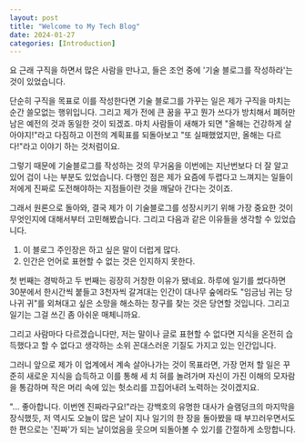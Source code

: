 ```yaml
---
layout: post
title: "Welcome to My Tech Blog"
date: 2024-01-27
categories: [Introduction]
---
```


요 근래 구직을 하면서 많은 사람을 만나고, 들은 조언 중에 '기술 블로그를 작성하라'는 것이 있었습니다.

단순히 구직을 목표로 이를 작성한다면 기술 블로그를 가꾸는 일은 제가 구직을 마치는 순간 쓸모없는 행위입니다. 그리고 제가 전에 큰 꿈을 꾸고 뭔가 쓰다가 방치해서 폐허만 남은 예전의 것과 동일한 것이 되겠죠. 마치 사람들이 새해가 되면 "올해는 건강하게 살아야지!"라고 다짐하고 이전의 계획표를 되돌아보고 "또 실패했었지만, 올해는 다르다!"라고 이야기 하는 것처럼이요.

그렇기 때문에 기술블로그를 작성하는 것의 무거움을 이번에는 지난번보다 더 잘 알고 있어 겁이 나는 부분도 있었습니다. 다행인 점은 제가 요즘에 두렵다고 느껴지는 일들이 저에게 진짜로 도전해야하는 지점들이란 것을 깨달아 간다는 것이죠.

그래서 원론으로 돌아와, 결국 제가 이 기술블로그를 성장시키기 위해 가장 중요한 것이 무엇인지에 대해서부터 고민해봤습니다. 그리고 다음과 같은 이유들을 생각할 수 있었습니다.

1. 이 블로그 주인장은 하고 싶은 말이 더럽게 많다.
2. 인간은 언어로 표현할 수 없는 것은 인지하지 못한다.

첫 번째는 경박하고 두 번째는 굉장히 거창한 이유가 됐네요. 하루에 일기를 썼다하면 30분에서 한시간씩 붙들고 3천자씩 갈겨대는 인간이 대나무 숲에라도 "임금님 귀는 당나귀 귀"를 외쳐대고 싶은 소망을 해소하는 창구를 찾는 것은 당연할 것입니다. 그리고 일기는 그걸 쓰긴 좀 아쉬운 매체니까요.

그리고 사람마다 다르겠습니다만, 저는 말이나 글로 표현할 수 없다면 지식을 온전히 습득했다고 할 수 없다고 생각하는 소위 꼰대스러운 기질도 가지고 있는 인간입니다.

그러니 앞으로 제가 이 업계에서 계속 살아나가는 것이 목표라면, 가장 먼저 할 일은 꾸준히 새로운 지식을 습득하고 이를 통해 세 치 혀를 놀려가며 자신이 가진 이해의 모자람을 통감하며 작은 머리 속에 있는 헛소리를 끄집어내려 노력하는 것이겠지요.

"... 좋아합니다. 이번엔 진짜라구요!"라는 강백호의 유명한 대사가 슬램덩크의 마지막을 장식했듯, 저 역시도 오늘이 많은 날이 지나 일기의 한 장을 돌아봤을 때 부끄러우면서도 한 편으로는 '진짜'가 되는 날이었음을 웃으며 되돌아볼 수 있기를 간절하게 소망합니다.

